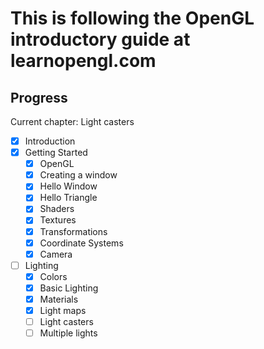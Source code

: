 # This is following the OpenGL introductory guide at learnopengl.com

## Progress

Current chapter: Light casters

- [x] Introduction
- [x] Getting Started
  - [x] OpenGL
  - [x] Creating a window
  - [x] Hello Window
  - [x] Hello Triangle
  - [x] Shaders
  - [x] Textures
  - [x] Transformations
  - [x] Coordinate Systems
  - [x] Camera
- [ ] Lighting
  - [x] Colors
  - [x] Basic Lighting
  - [x] Materials
  - [x] Light maps
  - [ ] Light casters
  - [ ] Multiple lights
